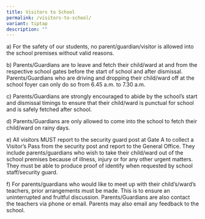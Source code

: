 ```yaml
---
title: Visitors to School
permalink: /visitors-to-school/
variant: tiptap
description: ""
---
```

<p>a) For the safety of our students, no parent/guardian/visitor is allowed
into the school premises without valid reasons.</p>
<p>b) Parents/Guardians are to leave and fetch their child/ward at and from
the respective school gates before the start of school and after dismissal.
Parents/Guardians who are driving and dropping their child/ward off at
the school foyer can only do so from 6.45 a.m. to 7.30 a.m.</p>
<p>c) Parents/Guardians are strongly encouraged to abide by the school’s
start and dismissal timings to ensure that their child/ward is punctual
for school and is safely fetched after school.</p>
<p>d) Parents/Guardians are only allowed to come into the school to fetch
their child/ward on rainy days.</p>
<p>e) All visitors MUST report to the security guard post at Gate A to collect
a Visitor’s Pass from the security post and report to the General Office.
They include parents/guardians who wish to take their child/ward out of
the school premises because of illness, injury or for any other urgent
matters. They must be able to produce proof of identify when requested
by school staff/security guard.</p>
<p>f) For parents/guardians who would like to meet up with their child’s/ward’s
teachers, prior arrangements must be made. This is to ensure an uninterrupted
and fruitful discussion. Parents/Guardians are also contact the teachers
via phone or email. Parents may also email any feedback to the school.</p>
<p></p>